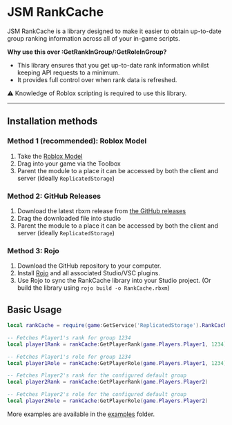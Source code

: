 # JSM RankCache

JSM RankCache is a library designed to make it easier to obtain up-to-date group ranking information across all of your in-game scripts.

**Why use this over :GetRankInGroup/:GetRoleInGroup?**
- This library ensures that you get up-to-date rank information whilst keeping API requests to a minimum.
- It provides full control over when rank data is refreshed.

⚠️ Knowledge of Roblox scripting is required to use this library.

---

## Installation methods

### Method 1 (recommended): Roblox Model
1. Take the [Roblox Model](https://google.com)
2. Drag into your game via the Toolbox
3. Parent the module to a place it can be accessed by both the client and server (ideally `ReplicatedStorage`)

### Method 2: GitHub Releases
1. Download the latest rbxm release from [the GitHub releases](https://github.com/TheCakeChicken/RankCache/releases)
2. Drag the downloaded file into studio
3. Parent the module to a place it can be accessed by both the client and server (ideally `ReplicatedStorage`)

### Method 3: Rojo
1. Download the GitHub repository to your computer.
2. Install [Rojo](https://rojo.space/) and all associated Studio/VSC plugins.
3. Use Rojo to sync the RankCache library into your Studio project. (Or build the library using `rojo build -o RankCache.rbxm`)

## Basic Usage
```lua
local rankCache = require(game:GetService('ReplicatedStorage').RankCache)

-- Fetches Player1's rank for group 1234
local player1Rank = rankCache:GetPlayerRank(game.Players.Player1, 1234)

-- Fetches Player1's role for group 1234
local player1Role = rankCache:GetPlayerRole(game.Players.Player1, 1234)

-- Fetches Player2's rank for the configured default group
local player2Rank = rankCache:GetPlayerRank(game.Players.Player2)

-- Fetches Player2's role for the configured default group
local player2Role = rankCache:GetPlayerRole(game.Players.Player2)
```

More examples are available in the [examples](https://google.com) folder.